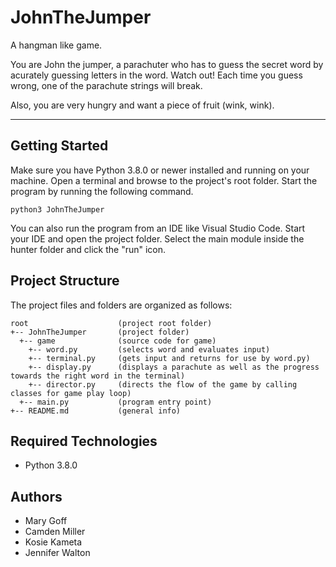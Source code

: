# JohnTheJumper
A hangman like game. 

You are John the jumper, a parachuter who has to guess the secret word by acurately guessing letters in the word.
Watch out! Each time you guess wrong, one of the parachute strings will break.

Also, you are very hungry and want a piece of fruit (wink, wink). 

---
## Getting Started
Make sure you have Python 3.8.0 or newer installed and running on your machine. Open a terminal and browse to the project's root folder. Start the program by running the following command.
```
python3 JohnTheJumper 
```
You can also run the program from an IDE like Visual Studio Code. Start your IDE and open the project folder. Select the main module inside the hunter folder and click the "run" icon.

## Project Structure
The project files and folders are organized as follows:

```
root                    (project root folder)
+-- JohnTheJumper       (project folder)
  +-- game              (source code for game)
    +-- word.py         (selects word and evaluates input)
    +-- terminal.py     (gets input and returns for use by word.py)
    +-- display.py      (displays a parachute as well as the progress towards the right word in the terminal)
    +-- director.py     (directs the flow of the game by calling classes for game play loop)
  +-- main.py           (program entry point)
+-- README.md           (general info)
```

## Required Technologies
* Python 3.8.0

## Authors
*  Mary Goff
*  Camden Miller
*  Kosie Kameta
*  Jennifer Walton
